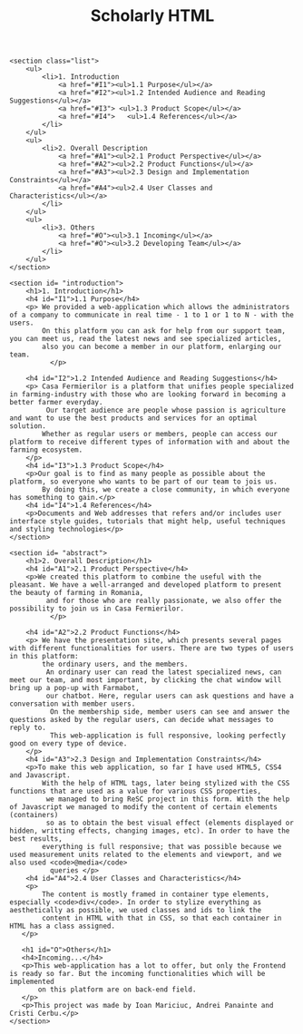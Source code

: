 <!DOCTYPE html>
<html>
  <head>
    <meta charset="utf-8">
    <meta name="viewport" content="width=device-width, initial-scale=1.0, user-scalable=yes">
    <title>Scholarly HTML</title>
    <link rel="stylesheet" href="Schoolary.css">
    <script src="js/scholarly.min.js"></script>
  </head>
  
  <body>
    <header>
      <h1>Scholarly HTML </h1>
    </header>

    <section class="list">
        <ul>
            <li>1. Introduction
                <a href="#I1"><ul>1.1 Purpose</ul></a>
                <a href="#I2"><ul>1.2 Intended Audience and Reading Suggestions</ul></a>
                <a href="#I3"> <ul>1.3 Product Scope</ul></a>
                <a href="#I4">   <ul>1.4 References</ul></a>
            </li>
        </ul>
        <ul>
            <li>2. Overall Description
                <a href="#A1"><ul>2.1 Product Perspective</ul></a>
                <a href="#A2"><ul>2.2 Product Functions</ul></a>
                <a href="#A3"><ul>2.3 Design and Implementation Constraints</ul></a>
                <a href="#A4"><ul>2.4 User Classes and Characteristics</ul></a>
            </li>
        </ul>
        <ul>
            <li>3. Others
                <a href="#O"><ul>3.1 Incoming</ul></a>
                <a href="#O"><ul>3.2 Developing Team</ul></a>
            </li>
        </ul>
    </section>

    <section id= "introduction">
        <h1>1. Introduction</h1>
        <h4 id="I1">1.1 Purpose</h4>
        <p> We provided a web-application which allows the administrators of a company to communicate in real time - 1 to 1 or 1 to N - with the users. 
            On this platform you can ask for help from our support team, you can meet us, read the latest news and see specialized articles, 
            also you can become a member in our platform, enlarging our team. 
              </p>

        <h4 id="I2">1.2 Intended Audience and Reading Suggestions</h4>
        <p> Casa Fermierilor is a platform that unifies people specialized in farming-industry with those who are looking forward in becoming a better farmer everyday.
             Our target audience are people whose passion is agriculture and want to use the best products and services for an optimal solution.
            Whether as regular users or members, people can access our platform to receive different types of information with and about the farming ecosystem.
        </p>
        <h4 id="I3">1.3 Product Scope</h4>
        <p>Our goal is to find as many people as possible about the platform, so everyone who wants to be part of our team to jois us. 
            By doing this, we create a close community, in which everyone has something to gain.</p>
        <h4 id="I4">1.4 References</h4>
        <p>Documents and Web addresses that refers and/or includes user interface style guides, tutorials that might help, useful techniques and styling technologies</p>
    </section>

    <section id= "abstract">
        <h1>2. Overall Description</h1>
        <h4 id="A1">2.1 Product Perspective</h4>
        <p>We created this platform to combine the useful with the pleasant. We have a well-arranged and developed platform to present the beauty of farming in Romania,
             and for those who are really passionate, we also offer the possibility to join us in Casa Fermierilor.
              </p>

        <h4 id="A2">2.2 Product Functions</h4>
        <p> We have the presentation site, which presents several pages with different functionalities for users. There are two types of users in this platform:
            the ordinary users, and the members.
             An ordinary user can read the latest specialized news, can meet our team, and most important, by clicking the chat window will bring up a pop-up with Farmabot,
             our chatbot. Here, regular users can ask questions and have a conversation with member users.
              On the membership side, member users can see and answer the questions asked by the regular users, can decide what messages to reply to. 
              This web-application is full responsive, looking perfectly good on every type of device.
        </p>
        <h4 id="A3">2.3 Design and Implementation Constraints</h4>
        <p>To make this web application, so far I have used HTML5, CSS4 and Javascript.
            With the help of HTML tags, later being stylized with the CSS functions that are used as a value for various CSS properties,
             we managed to bring ReSC project in this form. With the help of Javascript we managed to modify the content of certain elements (containers) 
             so as to obtain the best visual effect (elements displayed or hidden, writting effects, changing images, etc). In order to have the best results, 
            everything is full responsive; that was possible because we used measurement units related to the elements and viewport, and we also used <code>@media</code>
              queries </p>
        <h4 id="A4">2.4 User Classes and Characteristics</h4>
        <p> 
            The content is mostly framed in container type elements, especially <code>div</code>. In order to stylize everything as aesthetically as possible, we used classes and ids to link the
            content in HTML with that in CSS, so that each container in HTML has a class assigned. 
       </p>

       <h1 id="O">Others</h1>
       <h4>Incoming...</h4>
       <p>This web-application has a lot to offer, but only the Frontend is ready so far. But the incoming functionalities which will be implemented
           on this platform are on back-end field. 
       </p>
       <p>This project was made by Ioan Mariciuc, Andrei Panainte and Cristi Cerbu.</p>
    </section>
    
  </body>
</html>
